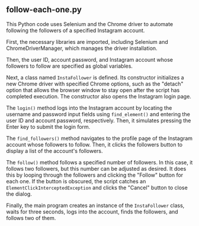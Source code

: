 ## follow-each-one.py
<p>This Python code uses Selenium and the Chrome driver to automate following the followers of a specified Instagram account.</p>
<p>First, the necessary libraries are imported, including Selenium and ChromeDriverManager, which manages the driver installation.</p>
<p>Then, the user ID, account password, and Instagram account whose followers to follow are specified as global variables.</p>
<p>Next, a class named <code>InstaFollower</code> is defined. Its constructor initializes a new Chrome driver with specified Chrome options, such as the "detach" option that allows the browser window to stay open after the script has completed execution. The constructor also opens the Instagram login page.</p>
<p>The <code>login()</code> method logs into the Instagram account by locating the username and password input fields using <code>find_element()</code> and entering the user ID and account password, respectively. Then, it simulates pressing the Enter key to submit the login form.</p>
<p>The <code>find_followers()</code> method navigates to the profile page of the Instagram account whose followers to follow. Then, it clicks the followers button to display a list of the account's followers.</p>
<p>The <code>follow()</code> method follows a specified number of followers. In this case, it follows two followers, but this number can be adjusted as desired. It does this by looping through the followers and clicking the "Follow" button for each one. If the button is obscured, the script catches an <code>ElementClickInterceptedException</code> and clicks the "Cancel" button to close the dialog.</p>
<p>Finally, the main program creates an instance of the <code>InstaFollower</code> class, waits for three seconds, logs into the account, finds the followers, and follows two of them.</p>
